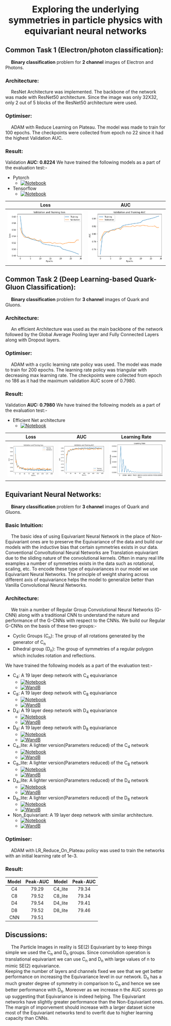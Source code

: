 <h1 align=center> Exploring the underlying symmetries in particle physics with equivariant neural networks</h1>

## Common Task 1 (Electron/photon classification):
&emsp; **Binary classification** problem for **2 channel** images of Electron and Photons.

### Architecture:
&emsp; ResNet Architecture was implemented. The backbone of the network was made with ResNet50 architecture. Since the image was only 32X32, only 2 out of 5 blocks of the ResNet50 architecture were used.

### Optimiser:
&emsp; ADAM with Reduce Learning on Plateau. The model was made to train for 100 epochs. The checkpoints were collected from epoch no 22 since it had the highest Validation AUC.
### Result:
Validation **AUC: 0.8224**
We have trained the following models as a part of the evaluation test:-
- Pytorch
  * [![Notebook](https://img.shields.io/badge/Made%20with-Jupyter-orange?style=for-the-badge&logo=Jupyter)](https://github.com/dc250601/GSoC-2023-Evaluation-Test/blob/c9ec6f303f8e9b144ff9c8002a8325dca7b1a138/Common-I/Pytorch%20Training.ipynb)
- Tensorflow
  * [![Notebook](https://img.shields.io/badge/Made%20with-Jupyter-orange?style=for-the-badge&logo=Jupyter)](https://github.com/dc250601/GSoC-2023-Evaluation-Test/blob/c9ec6f303f8e9b144ff9c8002a8325dca7b1a138/Common-I/Tensorflow%20Training.ipynb)


| Loss | AUC |
| --- | --- |
| ![Loss graph (common I)](readme_images/Common_I_Loss.png) | ![AUC graph (common I)](readme_images/Common_I_Auc.png) |



## Common Task 2 (Deep Learning-based Quark-Gluon Classification):
&emsp; **Binary classification** problem for **3 channel** images of Quark and Gluons.

### Architecture:
&emsp; An efficient Architecture was used as the main backbone of the network followed by the Global Average Pooling layer and Fully Connected Layers along with Dropout layers.

### Optimiser:
&emsp; ADAM with a cyclic learning rate policy was used. The model was made to train for 200 epochs. The learning rate policy was triangular with decreasing max learning rate. The checkpoints were collected from epoch no 186 as it had the maximum validation AUC score of 0.7980.

### Result:
Validation **AUC: 0.7980**
We have trained the following models as a part of the evaluation test:-
- Efficient Net architecture
  * [![Notebook](https://img.shields.io/badge/Made%20with-Jupyter-orange?style=for-the-badge&logo=Jupyter)](https://github.com/dc250601/GSoC-2023-Evaluation-Test/blob/c9ec6f303f8e9b144ff9c8002a8325dca7b1a138/Common%20-%20II/Training.ipynb)

| Loss | AUC | Learning Rate |
| --- | --- | --- |
| ![Loss graph (common II)](readme_images/common_II_Loss.png) | ![AUC graph (common II)](readme_images/common_II_AUC.png) | ![Learning Rate graph (common II)](readme_images/common_2_lr.png) |



## Equivariant Neural Networks:
&emsp; **Binary classification** problem for **3 channel** images of Quark and Gluons.


### Basic Intuition:
&emsp; The basic idea of using Equivariant Neural Network in the place of Non-Equivariant ones are to preserve the Equivariance of the data and build our models with the inductive bias that certain symmetries exists in our data. Conventional Convoltutional Neural Networks are Translation equivariant due to the sliding nature of the convolutional kernels. Often in many real life examples a number of symmetries exists in the data such as rotational, scaling, etc. To encode these type of equivariances in our model we use Equivariant Neural Networks. The principle of weight sharing across different axis of equivariance helps the model to generalize better than Vanilla Convolutional Neural Networks.

### Architecture:
&emsp; We train a number of Regular Group Convolutional Neural Networks (G-CNN) along with a traditional CNN to understand the nature and performance of the G-CNNs with respect to the CNNs. We build our Regular G-CNNs on the basis of these two groups:-
* Cyclic Groups (C<sub>n</sub>): The group of all rotations generated by the generator of C<sub>n</sub>
* Dihedral group (D<sub>n</sub>): The group of symmetries of a regular polygon which includes rotation and reflections.</br>

We have trained the following models as a part of the evaluation test:-
- C<sub>4</sub>: A 19 layer deep network with C<sub>4</sub> equivariance
  * [![Notebook](https://img.shields.io/badge/Made%20with-Jupyter-orange?style=for-the-badge&logo=Jupyter)](./Equivariant/C4.ipynb)
  * [![WandB](https://img.shields.io/badge/Weights_&_Biases-FFBE00?style=for-the-badge&logo=WeightsAndBiases&logoColor=white)](https://wandb.ai/dc250601/Equivariant/runs/h34bera8?workspace=user-dc250601)
- C<sub>8</sub>: A 19 layer deep network with C<sub>8</sub> equivariance
  * [![Notebook](https://img.shields.io/badge/Made%20with-Jupyter-orange?style=for-the-badge&logo=Jupyter)](./Equivariant/C8.ipynb)
  * [![WandB](https://img.shields.io/badge/Weights_&_Biases-FFBE00?style=for-the-badge&logo=WeightsAndBiases&logoColor=white)](https://wandb.ai/dc250601/Equivariant/runs/h7k0lrqi?workspace=user-dc250601)
- D<sub>4</sub>: A 19 layer deep network with D<sub>4</sub> equivariance
  * [![Notebook](https://img.shields.io/badge/Made%20with-Jupyter-orange?style=for-the-badge&logo=Jupyter)](./Equivariant/D4.ipynb)
  * [![WandB](https://img.shields.io/badge/Weights_&_Biases-FFBE00?style=for-the-badge&logo=WeightsAndBiases&logoColor=white)](https://wandb.ai/dc250601/Equivariant/runs/8hur7zps?workspace=user-dc250601)
- D<sub>8</sub>: A 19 layer deep network with D<sub>8</sub> equivariance
  * [![Notebook](https://img.shields.io/badge/Made%20with-Jupyter-orange?style=for-the-badge&logo=Jupyter)](./Equivariant/D8.ipynb)
  * [![WandB](https://img.shields.io/badge/Weights_&_Biases-FFBE00?style=for-the-badge&logo=WeightsAndBiases&logoColor=white)](https://wandb.ai/dc250601/Equivariant/runs/azixgk4c?workspace=user-dc250601)
- C<sub>4</sub>_lite: A lighter version(Parameters reduced) of the C<sub>4</sub> network
  * [![Notebook](https://img.shields.io/badge/Made%20with-Jupyter-orange?style=for-the-badge&logo=Jupyter)](./Equivariant/C4_lite.ipynb)
  * [![WandB](https://img.shields.io/badge/Weights_&_Biases-FFBE00?style=for-the-badge&logo=WeightsAndBiases&logoColor=white)](https://wandb.ai/dc250601/Equivariant/runs/hqauau5y?workspace=user-dc250601)
- C<sub>8</sub>_lite: A lighter version(Parameters reduced) of the C<sub>8</sub> network
  * [![Notebook](https://img.shields.io/badge/Made%20with-Jupyter-orange?style=for-the-badge&logo=Jupyter)](./Equivariant/C8_lite.ipynb)
  * [![WandB](https://img.shields.io/badge/Weights_&_Biases-FFBE00?style=for-the-badge&logo=WeightsAndBiases&logoColor=white)](https://wandb.ai/dc250601/Equivariant/runs/w3gdhrx1?workspace=user-dc250601)
- D<sub>4</sub>_lite: A lighter version(Parameters reduced) of the D<sub>4</sub> network
  * [![Notebook](https://img.shields.io/badge/Made%20with-Jupyter-orange?style=for-the-badge&logo=Jupyter)](./Equivariant/D4_lite.ipynb)
  * [![WandB](https://img.shields.io/badge/Weights_&_Biases-FFBE00?style=for-the-badge&logo=WeightsAndBiases&logoColor=white)](https://wandb.ai/dc250601/Equivariant/runs/w3gdhrx1?workspace=user-dc250601)
- D<sub>8</sub>_lite: A lighter version(Parameters reduced) of the D<sub>8</sub> network
  * [![Notebook](https://img.shields.io/badge/Made%20with-Jupyter-orange?style=for-the-badge&logo=Jupyter)](./Equivariant/D8_lite.ipynb)
  * [![WandB](https://img.shields.io/badge/Weights_&_Biases-FFBE00?style=for-the-badge&logo=WeightsAndBiases&logoColor=white)](https://wandb.ai/dc250601/Equivariant/runs/5x8db3cw?workspace=user-dc250601)
- Non_Equivariant: A 19 layer deep network with similar architecture.
  * [![Notebook](https://img.shields.io/badge/Made%20with-Jupyter-orange?style=for-the-badge&logo=Jupyter)](./Equivariant/Non_equivariant.ipynb)
  * [![WandB](https://img.shields.io/badge/Weights_&_Biases-FFBE00?style=for-the-badge&logo=WeightsAndBiases&logoColor=white)](https://wandb.ai/dc250601/Equivariant/runs/bc417kut?workspace=user-dc250601)



### Optimiser:
&emsp; ADAM with LR_Reduce_On_Plateau policy was used to train the networks with an initial learning rate of 1e-3.


### Result:
| Model 	| Peak-AUC 	| Model 	| Peak-AUC 	|
|:---:	|:---:	|:---:	|:---:	|
| C4 	| 79.29 	| C4_lite 	| 79.34 	|
| C8 	| 79.52 	| C8_lite 	| 79.34 	|
| D4 	| 79.54 	| D4_lite 	| 79.41 	|
| D8 	| 79.52 	| D8_lite 	| 79.46 	|
| CNN 	| 79.51 	|  	|  	|


## Discussions:
&emsp; The Particle Images in reality is SE(2) Equivariant by to keep things simple we used the C<sub>n</sub> and D<sub>n</sub> groups. Since convolution operation is translational equivariant we can use C<sub>n</sub> and D<sub>n</sub> with large values of n to mimic SE(2) equivariance. </br> Keeping the number of layers and channels fixed we see that we get better performance on increasing the Equivariance level in our network. D<sub>n</sub> has a much greater degree of symmetry in comparison to C<sub>n</sub> and hence we see better performance with D<sub>n</sub>. Moreover as we increase n the AUC scores go up suggesting that Equivariance is indeed helping. The Equivariant networks have slightly greater performance than the Non-Equivariant ones. The margin of imporvement should increase with a larger dataset sicne most of the Equivariant networks tend to overfit due to higher learning capacity than CNNs.

